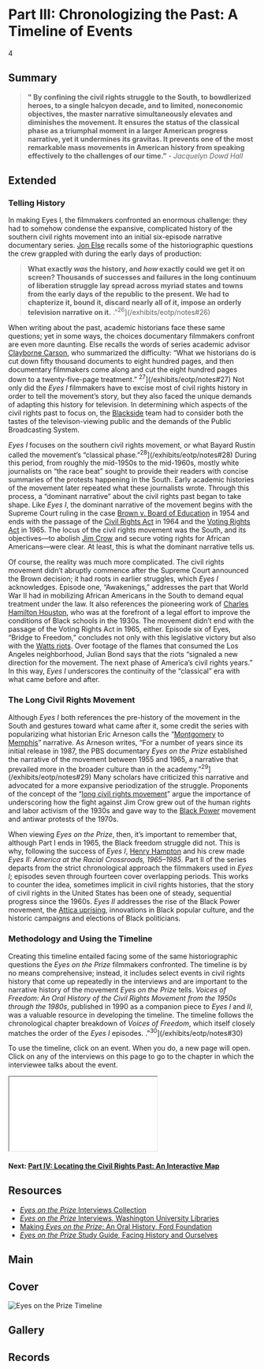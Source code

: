 # Part III: Chronologizing the Past: A Timeline of Events

4

## Summary

> **" By confining the civil rights struggle to the South, to bowdlerized heroes, to a single halcyon decade, and to limited, noneconomic objectives, the master narrative simultaneously elevates and diminishes the movement. It ensures the status of the classical phase as a triumphal moment in a larger American progress narrative, yet it undermines its gravitas. It prevents one of the most remarkable mass movements in American history from speaking effectively to the challenges of our time.”** - *Jacquelyn Dowd Hall*

## Extended

### Telling History

In making Eyes I, the filmmakers confronted an enormous challenge: they had to somehow condense the expansive, complicated history of the southern civil rights movement into an initial six-episode narrative documentary series. [Jon Else](/2-making-television-history#JonElse) recalls some of the historiographic questions the crew grappled with during the early days of production: 

> **What exactly *was* the history, and *how* exactly could we get it on screen? Thousands of successes and failures in the long continuum of liberation struggle lay spread across myriad states and towns from the early days of the republic to the present. We had to chapterize it, bound it, discard nearly all of it, impose an orderly television narrative on it.** .”<sup>26</sup>](/exhibits/eotp/notes#26)

When writing about the past, academic historians face these same questions; yet in some ways, the choices documentary filmmakers confront are even more daunting. Else recalls the words of series academic advisor [Clayborne Carson](https://kinginstitute.stanford.edu/clayborne-carson), who summarized the difficulty: “What we historians do is cut down fifty thousand documents to eight hundred pages, and then documentary filmmakers come along and cut the eight hundred pages down to a twenty-five-page treatment.” <sup>27</sup>](/exhibits/eotp/notes#27) Not only did the *Eyes I* filmmakers have to excise most of civil rights history in order to tell the movement’s story, but they also faced the unique demands of adapting this history for television. In determining which aspects of the civil rights past to focus on, the [Blackside](/2-making-television-history#Blackside) team had to consider both the tastes of the televison-viewing public and the demands of the Public Broadcasting System.

*Eyes I* focuses on the southern civil rights movement, or what Bayard Rustin called the movement’s “classical phase.”<sup>28</sup>](/exhibits/eotp/notes#28) During this period, from roughly the mid-1950s to the mid-1960s, mostly white journalists on “the race beat” sought to provide their readers with concise summaries of the protests happening in the South. Early academic histories of the movement later repeated what these journalists wrote. Through this process, a “dominant narrative” about the civil rights past began to take shape. Like *Eyes I*, the dominant narrative of the movement begins with the Supreme Court ruling in the case [Brown v. Board of Education](https://www.oyez.org/cases/1940-1955/347us483) in 1954 and ends with the passage of the [Civil Rights Act](https://www.ourdocuments.gov/doc.php?flash=false&doc=97) in 1964 and the [Voting Rights Act](https://www.ourdocuments.gov/doc.php?flash=false&doc=100) in 1965. The locus of the civil rights movement was the South, and its objectives—to abolish [Jim Crow](https://www.pbs.org/wgbh/americanexperience/features/freedom-riders-jim-crow-laws/) and secure voting rights for African Americans—were clear. At least, this is what the dominant narrative tells us. 

Of course, the reality was much more complicated. The civil rights movement didn’t abruptly commence after the Supreme Court announced the Brown decision; it had roots in earlier struggles, which *Eyes I* acknowledges. Episode one, “Awakenings,” addresses the part that World War II had in mobilizing African Americans in the South to demand equal treatment under the law. It also references the pioneering work of [Charles Hamilton Houston](https://www.thirteen.org/wnet/jimcrow/stories_people_houst.html), who was at the forefront of a legal effort to improve the conditions of Black schools in the 1930s. The movement didn’t end with the passage of the Voting Rights Act in 1965, either. Episode six of Eyes, “Bridge to Freedom,” concludes not only with this legislative victory but also with the [Watts riots](https://www.blackpast.org/african-american-history/watts-rebellion-august-1965/). Over footage of the flames that consumed the Los Angeles neighborhood, Julian Bond says that the riots “signaled a new direction for the movement. The next phase of America’s civil rights years.” In this way, *Eyes I* underscores the continuity of the “classical” era with what came before and after.

### The Long Civil Rights Movement

Although *Eyes I* both references the pre-history of the movement in the South and gestures toward what came after it, some credit the series with popularizing what historian Eric Arneson calls the “[Montgomery](https://civilrightstrail.com/destination/montgomery/) to [Memphis](https://civilrightstrail.com/destination/memphis/)” narrative. As Arneson writes, “For a number of years since its initial release in 1987, the PBS documentary *Eyes on the Prize* established the narrative of the movement between 1955 and 1965, a narrative that prevailed more in the broader culture than in the academy.”<sup>29</sup>](/exhibits/eotp/notes#29)  Many scholars have criticized this narrative and advocated for a more expansive periodization of the struggle. Proponents of the concept of the “[long civil rights movement](https://libcom.org/history/long-civil-rights-movement-political-uses-past-jacquelyn-dowd-hall)” argue the importance of underscoring how the fight against Jim Crow grew out of the human rights and labor activism of the 1930s and gave way to the [Black Power](https://www.archives.gov/research/african-americans/black-power) movement and antiwar protests of the 1970s.

When viewing *Eyes on the Prize*, then, it’s important to remember that, although Part I ends in 1965, the Black freedom struggle did not. This is why, following the success of *Eyes I*, [Henry Hampton](/2-making-television-history#HenryHampton) and his crew made *Eyes II: America at the Racial Crossroads, 1965–1985*. Part II of the series departs from the strict chronological approach the filmmakers used in *Eyes I*; episodes seven through fourteen cover overlapping periods. This works to counter the idea, sometimes implicit in civil rights histories, that the story of civil rights in the United States has been one of steady, sequential progress since the 1960s. *Eyes II* addresses the rise of the Black Power movement, the [Attica uprising](https://www.blackpast.org/african-american-history/attica-prison-riot-1971-2/), innovations in Black popular culture, and the historic campaigns and elections of Black politicians.

### Methodology and Using the Timeline

Creating this timeline entailed facing some of the same historiographic questions the *Eyes on the Prize* filmmakers confronted. The timeline is by no means comprehensive; instead, it includes select events in civil rights history that come up repeatedly in the interviews and are important to the narrative history of the movement *Eyes on the Prize* tells. *Voices of Freedom: An Oral History of the Civil Rights Movement from the 1950s through the 1980s*, published in 1990 as a companion piece to *Eyes I* and *II*, was a valuable resource in developing the timeline. The timeline follows the chronological chapter breakdown of *Voices of Freedom*, which itself closely matches the order of the *Eyes I* episodes. .”<sup>30</sup>](/exhibits/eotp/notes#30)

To use the timeline, click on an event. When you do, a new page will open. Click on any of the interviews on this page to go to the chapter in which the interviewee talks about the event.

<iframe src= ‘https://cdn.knightlab.com/libs/timeline3/latest/embed/index.html?source=1ISfXGK8EEuqCGcONWfekjLZhInxFQyFWwBAl2FbkIxs&font=Default&lang=en&initial_zoom=3&height=650frame border='0'></iframe> 


#### Next: [Part IV: Locating the Civil Rights Past: An Interactive Map](/exhibits/eotp/4-locating-the-movement/)

## Resources

- [*Eyes on the Prize* Interviews Collection](https://americanarchive.org/special_collections/eotp-i-interviews)
- [*Eyes on the Prize* Interviews, Washington University Libraries](http://digital.wustl.edu/eyesontheprize/)
- [Making *Eyes on the Prize*: An Oral History, Ford Foundation](https://www.fordfoundation.org/just-matters/ford-forum/making-eyes-on-the-prize-an-oral-history/)
- [*Eyes on the Prize* Study Guide, Facing History and Ourselves](https://www.facinghistory.org/books-borrowing/eyes-prize-americas-civil-rights-movement)

## Main

## Cover
  <img title="Cover Image" alt="Eyes on the Prize Timeline" src="https://s3.amazonaws.com/americanarchive.org/exhibits/timeline_image.jpg">

## Gallery

## Records
